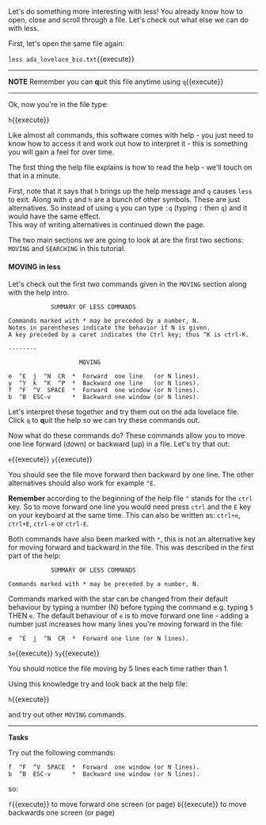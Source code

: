 Let's do something more interesting with less!  You already know how to open, 
close and scroll through a file. Let's check out what else we can do with less.

First, let's open the same file again:

`less ada_lovelace_bio.txt`{{execute}}

---
**NOTE**
Remember you can **q**uit this file anytime using `q`{{execute}}

---

Ok, now you're in the file type:

``h``{{execute}}

Like almost all commands, this software comes with help - you just need to know
how to access it and work out how to interpret it - this is something you will
gain a feel for over time.

The first thing the help file explains is how to read the help - we'll touch on 
that in a minute.  

First, note that it says that `h` brings up the help message 
and `q` causes `less` to exit.  Along with `q` and `h` are a bunch of other 
symbols. These are just alternatives.  So instead of using `q` you can type 
`:q` (typing `:` then `q`) and it would have the same effect.  
This way of writing alternatives is continued down the page.

The two main sections we are going to look at are the first two sections: 
`MOVING` and `SEARCHING` in this tutorial.  

#### MOVING in less

Let's check out the first two commands given in the 
`MOVING` section along with the help intro.

```
            SUMMARY OF LESS COMMANDS

Commands marked with * may be preceded by a number, N.
Notes in parentheses indicate the behavior if N is given.
A key preceded by a caret indicates the Ctrl key; thus ^K is ctrl-K.

--------

                    MOVING

e  ^E  j  ^N  CR  *  Forward  one line   (or N lines).
y  ^Y  k  ^K  ^P  *  Backward one line   (or N lines).
f  ^F  ^V  SPACE  *  Forward  one window (or N lines).
b  ^B  ESC-v      *  Backward one window (or N lines).
```

Let's interpret these together and try them out on the ada lovelace file.  
Click `q` to **q**uit the help so we can try these commands out.

Now what do these commands do?  These commands allow you to move one line 
forward (down) or backward (up) in a file. Let's try that out:

`e`{{execute}}
`y`{{execute}}

You should see the file move forward then backward by one line.  The other 
alternatives should also work for example `^E`.

**Remember** according to the 
beginning of the help file `^` stands for the `ctrl` key. So to move forward
one line you would need press `ctrl` and the `E` key on your keyboard at the 
same time.  This can also be written as: `ctrl+e`, `ctrl+E`, 
`ctrl-e` or `ctrl-E`.

Both commands have also been marked with `*`, this is not an alternative key 
for moving forward and backward in the file. This was described in the 
first part of the help:

```
            SUMMARY OF LESS COMMANDS

Commands marked with * may be preceded by a number, N.
```
Commands marked with the star can be changed from their default behaviour by 
typing a number (N) before typing the command e.g. typing `5` THEN `e`.  The 
 default behaviour of `e` is to move forward one line - adding a number just 
 increases how many lines you're moving forward in the file:
 
```
e  ^E  j  ^N  CR  *  Forward one line (or N lines).
```

`5e`{{execute}}
`5y`{{execute}}

You should notice the file moving by 5 lines each time rather than 1.

Using this knowledge try and look back at the help file:

`h`{{execute}}

and try out other `MOVING` commands.

________
**Tasks**

Try out the following commands:

```
f  ^F  ^V  SPACE  *  Forward  one window (or N lines).
b  ^B  ESC-v      *  Backward one window (or N lines).
```

so:

`f`{{execute}} to move forward one screen (or page)
`b`{{execute}} to move backwards one screen (or page)
